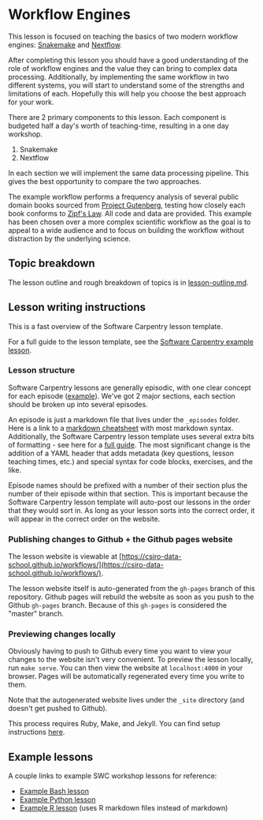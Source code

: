 # Workflow Engines

This lesson is focused on teaching the basics of two modern workflow engines: [Snakemake](https://snakemake.readthedocs.io/en/stable/) and [Nextflow](https://www.nextflow.io/).

After completing this lesson you should have a good understanding of the role
of workflow engines and the value they can bring to complex data processing.
Additionally, by implementing the same workflow in two different systems, you
will start to understand some of the strengths and limitations of each.
Hopefully this will help you choose the best approach for your work.

There are 2 primary components to this lesson. Each component is budgeted
half a day's worth of teaching-time, resulting in a one day workshop.

1. Snakemake
2. Nextflow

In each section we will implement the same data processing pipeline. This gives the best opportunity to compare the two approaches.

The example workflow performs a frequency analysis of several public domain books sourced from [Project Gutenberg](https://www.gutenberg.org/), testing how closely each book conforms to [Zipf's Law](https://en.wikipedia.org/wiki/Zipf%27s_law). All code and data are provided. This example has been chosen over a more complex scientific workflow as the goal is to appeal to a wide audience and to focus on building the workflow without distraction by the underlying science.

## Topic breakdown

The lesson outline and rough breakdown of topics is in
[lesson-outline.md](_extras/lesson-outline.md).

## Lesson writing instructions

This is a fast overview of the Software Carpentry lesson template.

For a full guide to the lesson template, see the
[Software Carpentry example lesson](http://swcarpentry.github.io/lesson-example/).

### Lesson structure

Software Carpentry lessons are generally episodic, with one clear concept for each episode
([example](http://swcarpentry.github.io/r-novice-gapminder/)).
We've got 2 major sections, each section should be broken up into several episodes.

An episode is just a markdown file that lives under the `_episodes` folder.
Here is a link to a [markdown cheatsheet](https://github.com/adam-p/markdown-here/wiki/Markdown-Cheatsheet) with most markdown syntax.
Additionally, the Software Carpentry lesson template uses several extra bits of formatting - see here for a [full guide](http://swcarpentry.github.io/lesson-example/04-formatting/).
The most significant change is the addition of a YAML header that adds metadata (key questions, lesson teaching times, etc.)
and special syntax for code blocks, exercises, and the like.

Episode names should be prefixed with a number of their section plus the number of their episode within that section.
This is important because the Software Carpentry lesson template will auto-post our lessons in the order that they would sort in.
As long as your lesson sorts into the correct order,
it will appear in the correct order on the website.

### Publishing changes to Github + the Github pages website

The lesson website is viewable at [https://csiro-data-school.github.io/workflows/](https://csiro-data-school.github.io/workflows/).

The lesson website itself is auto-generated from the `gh-pages` branch of this repository.
Github pages will rebuild the website as soon as you push to the Github `gh-pages` branch.
Because of this `gh-pages` is considered the "master" branch.

### Previewing changes locally

Obviously having to push to Github every time you want to view your changes to the website isn't very convenient.
To preview the lesson locally, run `make serve`.
You can then view the website at `localhost:4000` in your browser.
Pages will be automatically regenerated every time you write to them.

Note that the autogenerated website lives under the `_site` directory
(and doesn't get pushed to Github).

This process requires Ruby, Make, and Jekyll. You can find setup instructions [here](http://swcarpentry.github.io/lesson-example/setup/).

## Example lessons

A couple links to example SWC workshop lessons for reference:

* [Example Bash lesson](https://github.com/swcarpentry/shell-novice)
* [Example Python lesson](https://github.com/swcarpentry/python-novice-inflammation)
* [Example R lesson](https://github.com/swcarpentry/r-novice-gapminder) (uses R markdown files instead of markdown)
